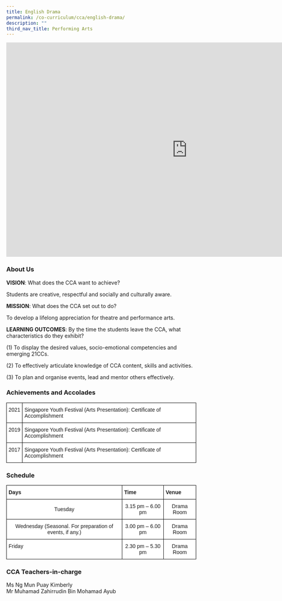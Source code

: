 ```yaml
---
title: English Drama
permalink: /co-curriculum/cca/english-drama/
description: ""
third_nav_title: Performing Arts
---
```

<iframe allowfullscreen="true" height="569" width="960" frameborder="0" src="https://docs.google.com/presentation/d/1r_ZgLBKXFqI7xgCSJcKrNdC8bNCDhZds1yWpoaNe0u8/embed?start=true&amp;loop=true&amp;delayms=3000"></iframe>

### About Us

**VISION**: What does the CCA want to achieve?&nbsp;

Students are creative, respectful and socially and culturally aware.  

**MISSION**: What does the CCA set out to do?

To develop a lifelong appreciation for theatre and performance arts.  


**LEARNING OUTCOMES**: By the time the students leave the CCA, what characteristics do they exhibit?

(1) To display the desired values, socio-emotional competencies and emerging 21CCs.  

(2) To effectively articulate knowledge of CCA content, skills and activities.  

(3) To plan and organise events, lead and mentor others effectively.

### Achievements and Accolades

<style type="text/css">
.tg  {border-collapse:collapse;border-spacing:0;}
.tg td{border-color:black;border-style:solid;border-width:1px;font-family:Arial, sans-serif;font-size:14px;
  overflow:hidden;padding:10px 5px;word-break:normal;}
.tg th{border-color:black;border-style:solid;border-width:1px;font-family:Arial, sans-serif;font-size:14px;
  font-weight:normal;overflow:hidden;padding:10px 5px;word-break:normal;}
.tg .tg-ktyi{background-color:#FFF;text-align:left;vertical-align:top}
</style>
<table class="tg">
<thead>
  <tr>
    <th class="tg-ktyi">2021</th>
    <th class="tg-ktyi">Singapore Youth Festival (Arts Presentation): Certificate of Accomplishment</th>
  </tr>
</thead>
<tbody>
  <tr>
    <td class="tg-ktyi">2019</td>
    <td class="tg-ktyi">Singapore Youth Festival (Arts Presentation): Certificate of Accomplishment</td>
  </tr>
  <tr>
    <td class="tg-ktyi">2017</td>
    <td class="tg-ktyi">Singapore Youth Festival (Arts Presentation): Certificate of Accomplishment</td>
  </tr>
</tbody>
</table>

### Schedule

<style type="text/css">
.tg  {border-collapse:collapse;border-spacing:0;}
.tg td{border-color:black;border-style:solid;border-width:1px;font-family:Arial, sans-serif;font-size:14px;
  overflow:hidden;padding:10px 5px;word-break:normal;}
.tg th{border-color:black;border-style:solid;border-width:1px;font-family:Arial, sans-serif;font-size:14px;
  font-weight:normal;overflow:hidden;padding:10px 5px;word-break:normal;}
.tg .tg-dgl5{background-color:#FFF;font-weight:bold;text-align:left;vertical-align:top}
.tg .tg-f4yw{background-color:#FFF;text-align:center;vertical-align:middle}
.tg .tg-ktyi{background-color:#FFF;text-align:left;vertical-align:top}
</style>
<table class="tg">
<thead>
  <tr>
    <th class="tg-dgl5">Days</th>
    <th class="tg-dgl5">Time</th>
    <th class="tg-dgl5">Venue</th>
  </tr>
</thead>
<tbody>
  <tr>
    <td class="tg-f4yw">Tuesday</td>
    <td class="tg-f4yw">3.15 pm – 6.00 pm</td>
    <td class="tg-f4yw">Drama Room</td>
  </tr>
  <tr>
    <td class="tg-f4yw">Wednesday (Seasonal. For preparation of events, if any.)<br></td>
    <td class="tg-f4yw">3.00 pm – 6.00 pm<br></td>
    <td class="tg-f4yw">Drama Room<br></td>
  </tr>
  <tr>
    <td class="tg-ktyi">Friday</td>
    <td class="tg-f4yw">2.30 pm – 5.30 pm</td>
    <td class="tg-f4yw">Drama Room</td>
  </tr>
</tbody>
</table>

### CCA Teachers-in-charge

Ms Ng Mun Puay Kimberly  <br>
Mr&nbsp;Muhamad Zahirrudin Bin Mohamad Ayub